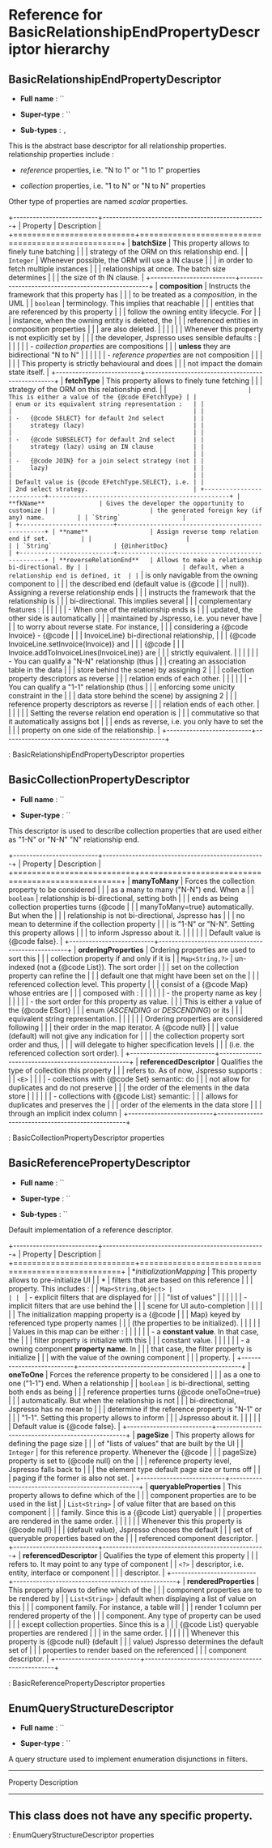 Reference for BasicRelationshipEndPropertyDescriptor hierarchy
==============================================================

BasicRelationshipEndPropertyDescriptor
--------------------------------------

-   **Full name** : ``

-   **Super-type** : ``

-   **Sub-types** : ``, ``

This is the abstract base descriptor for all relationship properties. relationship properties include :

-   *reference* properties, i.e. "N to 1" or "1 to 1" properties

-   *collection* properties, i.e. "1 to N" or "N to N" properties

Other type of properties are named *scalar* properties.

+--------------------------+--------------------------------------------------+
| Property                 | Description                                      |
+==========================+==================================================+
| **batchSize**            | This property allows to finely tune batching     |
|                          | strategy of the ORM on this relationship end.    |
| `Integer`                | Whenever possible, the ORM will use a IN clause  |
|                          | in order to fetch multiple instances             |
|                          | relationships at once. The batch size determines |
|                          | the size of th IN clause.                        |
+--------------------------+--------------------------------------------------+
| **composition**          | Instructs the framework that this property has   |
|                          | to be treated as a *composition*, in the UML     |
| `boolean`                | terminology. This implies that reachable         |
|                          | entities that are referenced by this property    |
|                          | follow the owning entity lifecycle. For          |
|                          | instance, when the owning entity is deleted, the |
|                          | referenced entities in composition properties    |
|                          | are also deleted.                                |
|                          |                                                  |
|                          | Whenever this property is not explicitly set by  |
|                          | the developer, Jspresso uses sensible defaults : |
|                          |                                                  |
|                          | -   *collection properties* are compositions     |
|                          |     **unless** they are bidirectional "N to N"   |
|                          |                                                  |
|                          | -   *reference properties* are not composition   |
|                          |                                                  |
|                          | This property is strictly behavioural and does   |
|                          | not impact the domain state itself.              |
+--------------------------+--------------------------------------------------+
| **fetchType**            | This property allows to finely tune fetching     |
|                          | strategy of the ORM on this relationship end.    |
| ``                       | This is either a value of the {@code EFetchType} |
|                          | enum or its equivalent string representation :   |
|                          |                                                  |
|                          | -   {@code SELECT} for default 2nd select        |
|                          |     strategy (lazy)                              |
|                          |                                                  |
|                          | -   {@code SUBSELECT} for default 2nd select     |
|                          |     strategy (lazy) using an IN clause           |
|                          |                                                  |
|                          | -   {@code JOIN} for a join select strategy (not |
|                          |     lazy)                                        |
|                          |                                                  |
|                          | Default value is {@code EFetchType.SELECT}, i.e. |
|                          | 2nd select strategy.                             |
+--------------------------+--------------------------------------------------+
| **fkName**               | Gives the developer the opportunity to customize |
|                          | the generated foreign key (if any) name.         |
| `String`                 |                                                  |
+--------------------------+--------------------------------------------------+
| **name**                 | Assign reverse temp relation end if set.         |
|                          |                                                  |
| `String`                 | {@inheritDoc}                                    |
+--------------------------+--------------------------------------------------+
| **reverseRelationEnd**   | Allows to make a relationship bi-directional. By |
|                          | default, when a relationship end is defined, it  |
| ``                       | is only navigable from the owning component to   |
|                          | the described end (default value is {@code       |
|                          | null}). Assigning a reverse relationship ends    |
|                          | instructs the framework that the relationship is |
|                          | bi-directional. This implies several             |
|                          | complementary features :                         |
|                          |                                                  |
|                          | -   When one of the relationship ends is         |
|                          |     updated, the other side is automatically     |
|                          |     maintained by Jspresso, i.e. you never have  |
|                          |     to worry about reverse state. For instance,  |
|                          |     considering a {@code Invoice} - {@code       |
|                          |     InvoiceLine} bi-directional relationship,    |
|                          |     {@code InvoiceLine.setInvoice(Invoice)} and  |
|                          |     {@code                                       |
|                          |     Invoice.addToInvoiceLines(InvoiceLine)} are  |
|                          |     strictly equivalent.                         |
|                          |                                                  |
|                          | -   You can qualify a "N-N" relationship (thus   |
|                          |     creating an association table in the data    |
|                          |     store behind the scene) by assigning 2       |
|                          |     collection property descriptors as reverse   |
|                          |     relation ends of each other.                 |
|                          |                                                  |
|                          | -   You can qualify a "1-1" relationship (thus   |
|                          |     enforcing some unicity constraint in the     |
|                          |     data store behind the scene) by assigning 2  |
|                          |     reference property descriptors as reverse    |
|                          |     relation ends of each other.                 |
|                          |                                                  |
|                          | Setting the reverse relation end operation is    |
|                          | commutative so that it automatically assigns bot |
|                          | ends as reverse, i.e. you only have to set the   |
|                          | property on one side of the relationship.        |
+--------------------------+--------------------------------------------------+

: BasicRelationshipEndPropertyDescriptor properties

BasicCollectionPropertyDescriptor
---------------------------------

-   **Full name** : ``

-   **Super-type** : ``

This descriptor is used to describe collection properties that are used either as "1-N" or "N-N" "N" relationship end.

+--------------------------+--------------------------------------------------+
| Property                 | Description                                      |
+==========================+==================================================+
| **manyToMany**           | Forces the collection property to be considered  |
|                          | as a many to many ("N-N") end. When a            |
| `boolean`                | relationship is bi-directional, setting both     |
|                          | ends as being collection properties turns {@code |
|                          | manyToMany=true} automatically. But when the     |
|                          | relationship is not bi-directional, Jspresso has |
|                          | no mean to determine if the collection property  |
|                          | is "1-N" or "N-N". Setting this property allows  |
|                          | to inform Jspresso about it.                     |
|                          |                                                  |
|                          | Default value is {@code false}.                  |
+--------------------------+--------------------------------------------------+
| **orderingProperties**   | Ordering properties are used to sort this        |
|                          | collection property if and only if it is         |
| `Map​<​String​,?​>​`     | un-indexed (not a {@code List}). The sort order  |
|                          | set on the collection property can refine the    |
|                          | default one that might have been set on the      |
|                          | referenced collection level. This property       |
|                          | consist of a {@code Map} whose entries are       |
|                          | composed with :                                  |
|                          |                                                  |
|                          | -   the property name as key                     |
|                          |                                                  |
|                          | -   the sort order for this property as value.   |
|                          |     This is either a value of the {@code ESort}  |
|                          |     enum (*ASCENDING* or *DESCENDING*) or its    |
|                          |     equivalent string representation.            |
|                          |                                                  |
|                          | Ordering properties are considered following     |
|                          | their order in the map iterator. A {@code null}  |
|                          | value (default) will not give any indication for |
|                          | the collection property sort order and thus,     |
|                          | will delegate to higher specification levels     |
|                          | (i.e. the referenced collection sort order).     |
+--------------------------+--------------------------------------------------+
| **referencedDescriptor** | Qualifies the type of collection this property   |
|                          | refers to. As of now, Jspresso supports :        |
| `​<​E​>​`                |                                                  |
|                          | -   collections with {@code Set} semantic: do    |
|                          |     not allow for duplicates and do not preserve |
|                          |     the order of the elements in the data store  |
|                          |                                                  |
|                          | -   collections with {@code List} semantic:      |
|                          |     allows for duplicates and preserves the      |
|                          |     order of the elements in the data store      |
|                          |     through an implicit index column             |
+--------------------------+--------------------------------------------------+

: BasicCollectionPropertyDescriptor properties

BasicReferencePropertyDescriptor
--------------------------------

-   **Full name** : ``

-   **Super-type** : ``

-   **Sub-types** : ``

Default implementation of a reference descriptor.

+--------------------------+--------------------------------------------------+
| Property                 | Description                                      |
+==========================+==================================================+
| **initializationMapping* | This property allows to pre-initialize UI        |
| *                        | filters that are based on this reference         |
|                          | property. This includes :                        |
| `Map​<​String​,Object​>​ |                                                  |
| `                        | -   explicit filters that are displayed for      |
|                          |     "list of values"                             |
|                          |                                                  |
|                          | -   implicit filters that are use behind the     |
|                          |     scene for UI auto-completion                 |
|                          |                                                  |
|                          | The initialization mapping property is a {@code  |
|                          | Map} keyed by referenced type property names     |
|                          | (the properties to be initialized).              |
|                          |                                                  |
|                          | Values in this map can be either :               |
|                          |                                                  |
|                          | -   a **constant value**. In that case, the      |
|                          |     filter property is initialize with this      |
|                          |     constant value.                              |
|                          |                                                  |
|                          | -   a owning component **property name**. In     |
|                          |     that case, the filter property is initialize |
|                          |     with the value of the owning component       |
|                          |     property.                                    |
+--------------------------+--------------------------------------------------+
| **oneToOne**             | Forces the reference property to be considered   |
|                          | as a one to one ("1-1") end. When a relationship |
| `boolean`                | is bi-directional, setting both ends as being    |
|                          | reference properties turns {@code oneToOne=true} |
|                          | automatically. But when the relationship is not  |
|                          | bi-directional, Jspresso has no mean to          |
|                          | determine if the reference property is "N-1" or  |
|                          | "1-1". Setting this property allows to inform    |
|                          | Jspresso about it.                               |
|                          |                                                  |
|                          | Default value is {@code false}.                  |
+--------------------------+--------------------------------------------------+
| **pageSize**             | This property allows for defining the page size  |
|                          | of "lists of values" that are built by the UI    |
| `Integer`                | for this reference property. Whenever the {@code |
|                          | pageSize} property is set to {@code null} on the |
|                          | reference property level, Jspresso falls back to |
|                          | the element type default page size or turns off  |
|                          | paging if the former is also not set.            |
+--------------------------+--------------------------------------------------+
| **queryableProperties**  | This property allows to define which of the      |
|                          | component properties are to be used in the list  |
| `List​<​String​>​`       | of value filter that are based on this component |
|                          | family. Since this is a {@code List} queryable   |
|                          | properties are rendered in the same order.       |
|                          |                                                  |
|                          | Whenever this this property is {@code null}      |
|                          | (default value), Jspresso chooses the default    |
|                          | set of queryable properties based on the         |
|                          | referenced component descriptor.                 |
+--------------------------+--------------------------------------------------+
| **referencedDescriptor** | Qualifies the type of element this property      |
|                          | refers to. It may point to any type of component |
| `​<​?​>​`                | descriptor, i.e. entity, interface or component  |
|                          | descriptor.                                      |
+--------------------------+--------------------------------------------------+
| **renderedProperties**   | This property allows to define which of the      |
|                          | component properties are to be rendered by       |
| `List​<​String​>​`       | default when displaying a list of value on this  |
|                          | component family. For instance, a table will     |
|                          | render 1 column per rendered property of the     |
|                          | component. Any type of property can be used      |
|                          | except collection properties. Since this is a    |
|                          | {@code List} queryable properties are rendered   |
|                          | in the same order.                               |
|                          |                                                  |
|                          | Whenever this property is {@code null} (default  |
|                          | value) Jspresso determines the default set of    |
|                          | properties to render based on the referenced     |
|                          | component descriptor.                            |
+--------------------------+--------------------------------------------------+

: BasicReferencePropertyDescriptor properties

EnumQueryStructureDescriptor
----------------------------

-   **Full name** : ``

-   **Super-type** : ``

A query structure used to implement enumeration disjunctions in filters.

  -------------------------------------------------------------------------
  Property                 Description
  ------------------------ ------------------------------------------------
  This class does not have
  any specific property.
  -------------------------------------------------------------------------

  : EnumQueryStructureDescriptor properties


